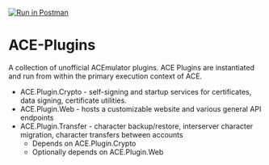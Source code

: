 [![Run in Postman](https://run.pstmn.io/button.svg)](https://app.getpostman.com/run-collection/22538867-7bce2470-b0ee-45a9-8207-e92afeb09616?action=collection%2Ffork&collection-url=entityId%3D22538867-7bce2470-b0ee-45a9-8207-e92afeb09616%26entityType%3Dcollection%26workspaceId%3D787de432-978a-4e40-8059-6af7d905d34b#?env%5BACE.Plugins%5D=W3sia2V5IjoidG9rZW4iLCJ2YWx1ZSI6IiIsImVuYWJsZWQiOnRydWUsInR5cGUiOiJhbnkiLCJzZXNzaW9uVmFsdWUiOiJleUpoYkdjaU9pSklVekkxTmlJc0luUjVjQ0k2SWtwWFZDSjkuZXlKb2RIUndPaTh2YzJOb1pXMWhjeTU0Yld4emIyRndMbTl5Wnk5M2N5OHlNREExTHpBMUwybGtaVzUwYVhSNUwyTnNZV2x0Y3k5dVlXMWxJam9pWVdSdGFXNGlMQ0pCWTJOdi4uLiIsInNlc3Npb25JbmRleCI6MH1d)

# ACE-Plugins
A collection of unofficial ACEmulator plugins.  ACE Plugins are instantiated and run from within the primary execution context of ACE.

* ACE.Plugin.Crypto - self-signing and startup services for certificates, data signing, certificate utilities.
* ACE.Plugin.Web - hosts a customizable website and various general API endpoints
* ACE.Plugin.Transfer - character backup/restore, interserver character migration, character transfers between accounts
    * Depends on ACE.Plugin.Crypto
    * Optionally depends on ACE.Plugin.Web
